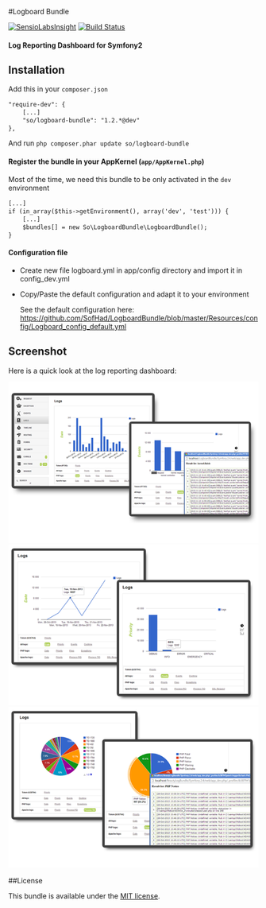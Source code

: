 #Logboard Bundle

[![SensioLabsInsight](https://insight.sensiolabs.com/projects/1804b213-0d85-40e8-8f67-d1c768c7b7e2/small.png)](https://insight.sensiolabs.com/projects/1804b213-0d85-40e8-8f67-d1c768c7b7e2)                                       [![Build Status](https://travis-ci.org/SofHad/LogboardBundle.png?branch=master,dev)](https://travis-ci.org/SofHad/LogboardBundle)

#### Log Reporting Dashboard for Symfony2

## Installation

Add this in your `composer.json`

    "require-dev": {
        [...]
        "so/logboard-bundle": "1.2.*@dev"
    },

And run `php composer.phar update so/logboard-bundle`


#### Register the bundle in your AppKernel (`app/AppKernel.php`)

Most of the time, we need this bundle to be only activated in the `dev` environment

    [...]
    if (in_array($this->getEnvironment(), array('dev', 'test'))) {
        [...]
        $bundles[] = new So\LogboardBundle\LogboardBundle();
    }

#### Configuration file
- Create new file logboard.yml in app/config directory and import it in config_dev.yml
- Copy/Paste the default configuration and adapt it to your environment

  See the default configuration here: https://github.com/SofHad/LogboardBundle/blob/master/Resources/config/Logboard_config_default.yml


## Screenshot

Here is a quick look at the log reporting dashboard:

![Screenshot](Resources/assets/screen_view1.png)
![Screenshot](Resources/assets/screen_view2.png)
![Screenshot](Resources/assets/screen_view3.png)

##License

This bundle is available under the [MIT license](Resources/meta/LICENSE).